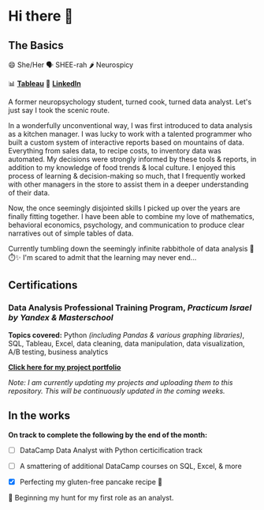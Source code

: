# Hi there 👋 #

## The Basics

😄 She/Her  🗣️ SHEE-rah  🌶️ Neurospicy

:bar_chart: **[Tableau](https://public.tableau.com/app/profile/shira3525)** 
:link: **[LinkedIn](https://www.linkedin.com/in/shira-grunfeld/)**

A former neuropsychology student, turned cook, turned data analyst. Let's just say I took the scenic route.

In a wonderfully unconventional way, I was first introduced to data analysis as a kitchen manager. 
I was lucky to work with a talented programmer who built a custom system of interactive reports based on mountains of data. 
Everything from sales data, to recipe costs, to inventory data was automated. 
My decisions were strongly informed by these tools & reports, in addition to my knowledge of food trends & local culture.
I enjoyed this process of learning & decision-making so much, that I 
frequently worked with other managers in the store to assist them in a deeper understanding of their data.

Now, the once seemingly disjointed skills I picked up over the years are finally fitting together. 
I have been able to combine my love of mathematics, behavioral economics, 
psychology, and communication to produce clear narratives out of simple tables of data.

Currently tumbling down the seemingly infinite rabbithole of data analysis :rabbit::stopwatch::sparkles: 
I'm scared to admit that the learning may never end...

## Certifications

### Data Analysis Professional Training Program, *Practicum Israel by Yandex & Masterschool*
**Topics covered:** Python *(including Pandas & various graphing libraries)*, SQL, Tableau, Excel, data cleaning, data manipulation, data visualization, A/B testing, business analytics

**[Click here for my project portfolio](https://github.com/shirarua/practicum-projects)**

*Note: I am currently updating my projects and uploading them to this repository. This will be continuously updated in the coming weeks.*

## In the works

**On track to complete the following by the end of the month:**

  - [ ] DataCamp Data Analyst with Python certicification track
  - [ ] A smattering of additional DataCamp courses on SQL, Excel, & more
  - [X] Perfecting my gluten-free pancake recipe :pancakes:


🔎  Beginning my hunt for my first role as an analyst.
